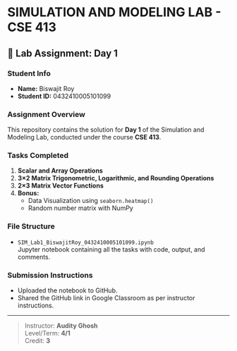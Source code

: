 # SIMULATION AND MODELING LAB - CSE 413

## 🧪 Lab Assignment: Day 1

###  Student Info
- **Name:** Biswajit Roy  
- **Student ID:** 0432410005101099

### Assignment Overview
This repository contains the solution for **Day 1** of the Simulation and Modeling Lab, conducted under the course **CSE 413**.

###  Tasks Completed
1. **Scalar and Array Operations**
2. **3×2 Matrix Trigonometric, Logarithmic, and Rounding Operations**
3. **2×3 Matrix Vector Functions**
4. **Bonus:**
   - Data Visualization using `seaborn.heatmap()`
   - Random number matrix with NumPy

###  File Structure
- `SIM_Lab1_BiswajitRoy_0432410005101099.ipynb`  
  Jupyter notebook containing all the tasks with code, output, and comments.

###  Submission Instructions
- Uploaded the notebook to GitHub.
- Shared the GitHub link in Google Classroom as per instructor instructions.

---

> Instructor: **Audity Ghosh**  
> Level/Term: **4/1**  
> Credit: **3**
